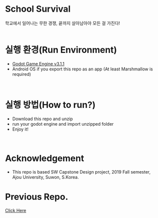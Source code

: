 # School Survival
학교에서 일어나는 무한 경쟁, 끝까지 살아남아야 모든 걸 가진다! </br>
</br>

# 실행 환경(Run Environment)
- [Godot Game Engine v3.1.1 ](https://downloads.tuxfamily.org/godotengine/3.1.1/)
- Android OS if you export this repo as an app (At least Marshmallow is required)
</br>

# 실행 방법(How to run?)
- Download this repo and unzip
- run your godot engine and import unzipped folder
- Enjoy it!
</br>

# Acknowledgement
- This repo is based SW Capstone Design project, 2019 Fall semester, Ajou University, Suwon, S.Korea.

# Previous Repo.
[Click Here](https://github.com/slivercrown/Robea)
